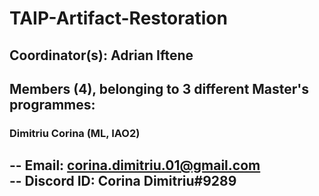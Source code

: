# TAIP-Artifact-Restoration

## Coordinator(s): Adrian Iftene

## Members (4), belonging to 3 different Master's programmes:

### Dimitriu Corina (ML, IAO2)
-- Email: corina.dimitriu.01@gmail.com  
-- Discord ID: Corina Dimitriu#9289  
--------------------------------------------------------------
